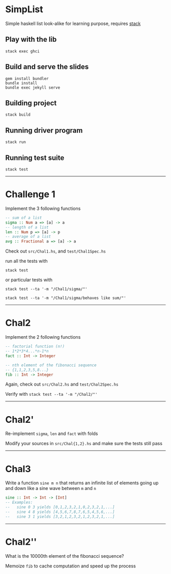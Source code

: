 # SimpList

Simple haskell list look-alike for learning purpose, requires [stack](https://docs.haskellstack.org/en/stable/README/)

## Play with the lib

	stack exec ghci

## Build and serve the slides

	gem install bundler
	bundle install
	bundle exec jekyll serve

## Building project

	stack build

## Running driver program

	stack run

## Running test suite

	stack test
	
---

# Challenge 1

Implement the 3 following functions

```haskell
-- sum of a list
sigma :: Num a => [a] -> a
-- length of a list
len :: Num p => [a] -> p
-- average of a list
avg :: Fractional a => [a] -> a
```

Check out `src/Chal1.hs`, and `test/Chal1Spec.hs`

run all the tests with

`stack test`

or particular tests with

`stack test --ta '-m "/Chal1/sigma/"'`

`stack test --ta '-m "/Chal1/sigma/behaves like sum/"'`

---

# Chal2

Implement the 2 following functions

```haskell
-- factorial function (n!)
-- 1*2*3*4...*n-1*n
fact :: Int -> Integer

-- nth element of the fibonacci sequence
-- {1,1,2,3,5,8...}
fib :: Int -> Integer
```

Again, check out `src/Chal2.hs` and `test/Chal2Spec.hs`

Verify with `stack test --ta '-m "/Chal2/"'`

---

# Chal2'

Re-implement `sigma`, `len` and `fact` with folds

Modify your sources in `src/Chal{1,2}.hs` and make sure the tests still pass

---

# Chal3

Write a function `sine m n` that returns an infinite list of elements going up and down like a sine wave between `m` and `n`

```haskell
sine :: Int -> Int -> [Int]
-- Examples:
--   sine 0 3 yields [0,1,2,3,2,1,0,2,3,2,1,...]
--   sine 4 8 yields [4,5,6,7,8,7,6,5,4,5,6,...]
--   sine 3 1 yields [3,2,1,2,3,2,1,2,3,2,1,...]
```

---

# Chal2''

What is the 10000th element of the fibonacci sequence?

Memoize `fib` to cache computation and speed up the process

